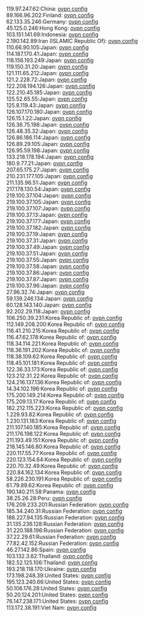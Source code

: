 119.97.247.62:China: [ovpn config](vpn/119_97_247_62.ovpn)  
89.166.96.202:Finland: [ovpn config](vpn/89_166_96_202.ovpn)  
62.133.35.246:Germany: [ovpn config](vpn/62_133_35_246.ovpn)  
45.125.0.246:Hong Kong: [ovpn config](vpn/45_125_0_246.ovpn)  
103.151.141.69:Indonesia: [ovpn config](vpn/103_151_141_69.ovpn)  
2.190.142.89:Iran (ISLAMIC Republic Of): [ovpn config](vpn/2_190_142_89.ovpn)  
110.66.90.105:Japan: [ovpn config](vpn/110_66_90_105.ovpn)  
114.187.170.41:Japan: [ovpn config](vpn/114_187_170_41.ovpn)  
118.156.193.249:Japan: [ovpn config](vpn/118_156_193_249.ovpn)  
119.150.31.20:Japan: [ovpn config](vpn/119_150_31_20.ovpn)  
121.111.65.212:Japan: [ovpn config](vpn/121_111_65_212.ovpn)  
121.2.228.72:Japan: [ovpn config](vpn/121_2_228_72.ovpn)  
122.208.194.126:Japan: [ovpn config](vpn/122_208_194_126.ovpn)  
122.210.45.185:Japan: [ovpn config](vpn/122_210_45_185.ovpn)  
125.52.65.55:Japan: [ovpn config](vpn/125_52_65_55.ovpn)  
125.8.119.43:Japan: [ovpn config](vpn/125_8_119_43.ovpn)  
126.107.170.180:Japan: [ovpn config](vpn/126_107_170_180.ovpn)  
126.15.1.22:Japan: [ovpn config](vpn/126_15_1_22.ovpn)  
126.36.75.198:Japan: [ovpn config](vpn/126_36_75_198.ovpn)  
126.48.35.32:Japan: [ovpn config](vpn/126_48_35_32.ovpn)  
126.86.186.114:Japan: [ovpn config](vpn/126_86_186_114.ovpn)  
126.89.29.105:Japan: [ovpn config](vpn/126_89_29_105.ovpn)  
126.95.59.198:Japan: [ovpn config](vpn/126_95_59_198.ovpn)  
133.218.178.194:Japan: [ovpn config](vpn/133_218_178_194.ovpn)  
180.9.77.21:Japan: [ovpn config](vpn/180_9_77_21.ovpn)  
207.65.175.27:Japan: [ovpn config](vpn/207_65_175_27.ovpn)  
210.231.177.105:Japan: [ovpn config](vpn/210_231_177_105.ovpn)  
211.135.96.51:Japan: [ovpn config](vpn/211_135_96_51.ovpn)  
217.178.130.54:Japan: [ovpn config](vpn/217_178_130_54.ovpn)  
219.100.37.104:Japan: [ovpn config](vpn/219_100_37_104.ovpn)  
219.100.37.105:Japan: [ovpn config](vpn/219_100_37_105.ovpn)  
219.100.37.107:Japan: [ovpn config](vpn/219_100_37_107.ovpn)  
219.100.37.13:Japan: [ovpn config](vpn/219_100_37_13.ovpn)  
219.100.37.177:Japan: [ovpn config](vpn/219_100_37_177.ovpn)  
219.100.37.182:Japan: [ovpn config](vpn/219_100_37_182.ovpn)  
219.100.37.19:Japan: [ovpn config](vpn/219_100_37_19.ovpn)  
219.100.37.31:Japan: [ovpn config](vpn/219_100_37_31.ovpn)  
219.100.37.49:Japan: [ovpn config](vpn/219_100_37_49.ovpn)  
219.100.37.51:Japan: [ovpn config](vpn/219_100_37_51.ovpn)  
219.100.37.55:Japan: [ovpn config](vpn/219_100_37_55.ovpn)  
219.100.37.58:Japan: [ovpn config](vpn/219_100_37_58.ovpn)  
219.100.37.86:Japan: [ovpn config](vpn/219_100_37_86.ovpn)  
219.100.37.87:Japan: [ovpn config](vpn/219_100_37_87.ovpn)  
219.100.37.96:Japan: [ovpn config](vpn/219_100_37_96.ovpn)  
27.96.32.74:Japan: [ovpn config](vpn/27_96_32_74.ovpn)  
59.139.246.134:Japan: [ovpn config](vpn/59_139_246_134.ovpn)  
60.128.143.140:Japan: [ovpn config](vpn/60_128_143_140.ovpn)  
92.202.29.118:Japan: [ovpn config](vpn/92_202_29_118.ovpn)  
106.250.39.231:Korea Republic of: [ovpn config](vpn/106_250_39_231.ovpn)  
112.149.208.200:Korea Republic of: [ovpn config](vpn/112_149_208_200.ovpn)  
116.41.210.215:Korea Republic of: [ovpn config](vpn/116_41_210_215.ovpn)  
116.47.62.178:Korea Republic of: [ovpn config](vpn/116_47_62_178.ovpn)  
118.34.114.221:Korea Republic of: [ovpn config](vpn/118_34_114_221.ovpn)  
118.36.191.202:Korea Republic of: [ovpn config](vpn/118_36_191_202.ovpn)  
118.38.109.62:Korea Republic of: [ovpn config](vpn/118_38_109_62.ovpn)  
118.45.101.181:Korea Republic of: [ovpn config](vpn/118_45_101_181.ovpn)  
122.36.33.173:Korea Republic of: [ovpn config](vpn/122_36_33_173.ovpn)  
123.212.31.22:Korea Republic of: [ovpn config](vpn/123_212_31_22.ovpn)  
124.216.137.136:Korea Republic of: [ovpn config](vpn/124_216_137_136.ovpn)  
14.34.102.196:Korea Republic of: [ovpn config](vpn/14_34_102_196.ovpn)  
175.200.149.214:Korea Republic of: [ovpn config](vpn/175_200_149_214.ovpn)  
175.209.13.17:Korea Republic of: [ovpn config](vpn/175_209_13_17.ovpn)  
182.212.115.223:Korea Republic of: [ovpn config](vpn/182_212_115_223.ovpn)  
1.229.93.82:Korea Republic of: [ovpn config](vpn/1_229_93_82.ovpn)  
1.230.131.183:Korea Republic of: [ovpn config](vpn/1_230_131_183.ovpn)  
211.107.140.185:Korea Republic of: [ovpn config](vpn/211_107_140_185.ovpn)  
211.176.198.122:Korea Republic of: [ovpn config](vpn/211_176_198_122.ovpn)  
211.193.49.151:Korea Republic of: [ovpn config](vpn/211_193_49_151.ovpn)  
218.145.146.80:Korea Republic of: [ovpn config](vpn/218_145_146_80.ovpn)  
220.117.55.77:Korea Republic of: [ovpn config](vpn/220_117_55_77.ovpn)  
220.123.154.64:Korea Republic of: [ovpn config](vpn/220_123_154_64.ovpn)  
220.70.32.49:Korea Republic of: [ovpn config](vpn/220_70_32_49.ovpn)  
220.84.162.134:Korea Republic of: [ovpn config](vpn/220_84_162_134.ovpn)  
58.226.230.191:Korea Republic of: [ovpn config](vpn/58_226_230_191.ovpn)  
61.79.89.62:Korea Republic of: [ovpn config](vpn/61_79_89_62.ovpn)  
190.140.211.58:Panama: [ovpn config](vpn/190_140_211_58.ovpn)  
38.25.26.28:Peru: [ovpn config](vpn/38_25_26_28.ovpn)  
176.209.233.201:Russian Federation: [ovpn config](vpn/176_209_233_201.ovpn)  
185.34.240.31:Russian Federation: [ovpn config](vpn/185_34_240_31.ovpn)  
188.227.94.135:Russian Federation: [ovpn config](vpn/188_227_94_135.ovpn)  
31.135.236.128:Russian Federation: [ovpn config](vpn/31_135_236_128.ovpn)  
31.220.188.196:Russian Federation: [ovpn config](vpn/31_220_188_196.ovpn)  
37.22.29.61:Russian Federation: [ovpn config](vpn/37_22_29_61.ovpn)  
77.82.42.152:Russian Federation: [ovpn config](vpn/77_82_42_152.ovpn)  
46.27.142.86:Spain: [ovpn config](vpn/46_27_142_86.ovpn)  
103.132.3.62:Thailand: [ovpn config](vpn/103_132_3_62.ovpn)  
182.52.125.106:Thailand: [ovpn config](vpn/182_52_125_106.ovpn)  
193.218.118.170:Ukraine: [ovpn config](vpn/193_218_118_170.ovpn)  
173.198.248.39:United States: [ovpn config](vpn/173_198_248_39.ovpn)  
195.123.240.66:United States: [ovpn config](vpn/195_123_240_66.ovpn)  
50.106.176.28:United States: [ovpn config](vpn/50_106_176_28.ovpn)  
50.20.124.201:United States: [ovpn config](vpn/50_20_124_201.ovpn)  
76.147.238.171:United States: [ovpn config](vpn/76_147_238_171.ovpn)  
113.172.38.191:Viet Nam: [ovpn config](vpn/113_172_38_191.ovpn)  
